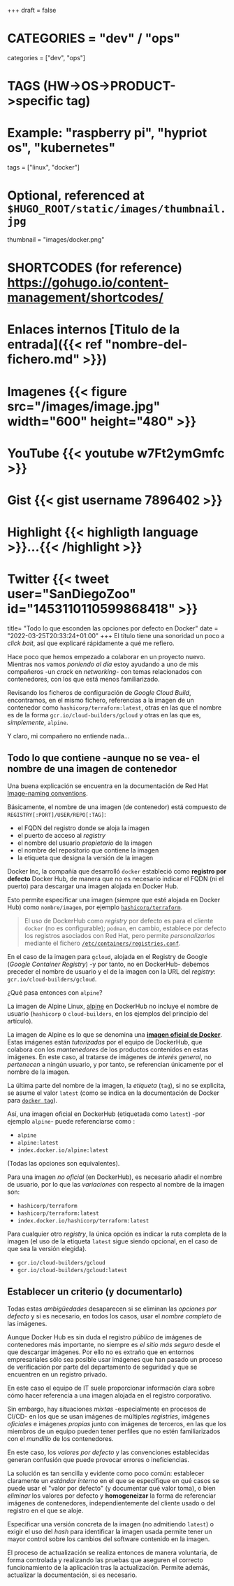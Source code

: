 +++
draft = false

# CATEGORIES = "dev" / "ops"
categories = ["dev", "ops"]
# TAGS (HW->OS->PRODUCT->specific tag)
# Example: "raspberry pi", "hypriot os", "kubernetes"

tags = ["linux", "docker"]

# Optional, referenced at `$HUGO_ROOT/static/images/thumbnail.jpg`
thumbnail = "images/docker.png"

# SHORTCODES (for reference) https://gohugo.io/content-management/shortcodes/

# Enlaces internos  [Titulo de la entrada]({{< ref "nombre-del-fichero.md" >}})
# Imagenes          {{< figure src="/images/image.jpg" width="600" height="480" >}}
# YouTube           {{< youtube w7Ft2ymGmfc >}}
# Gist              {{< gist username 7896402 >}}
# Highlight         {{< highligth language >}}...{{< /highlight >}}
# Twitter           {{< tweet user="SanDiegoZoo" id="1453110110599868418" >}}

title=  "Todo lo que esconden las opciones por defecto en Docker"
date = "2022-03-25T20:33:24+01:00"
+++
El título tiene una sonoridad un poco a *click bait*, así que explicaré rápidamente a qué me refiero.

Hace poco que hemos empezado a colaborar en un proyecto nuevo.
Mientras nos vamos *poniendo al día* estoy ayudando a uno de mis compañeros -un *crack* en *networking*- con temas relacionados con contenedores, con los que está menos familiarizado.

Revisando los ficheros de configuración de *Google Cloud Build*, encontramos, en el mismo fichero, referencias a la imagen de un contenedor como `hashicorp/terraform:latest`, otras en las que el nombre es de la forma `gcr.io/cloud-builders/gcloud` y otras en las que es, *simplemente*, `alpine`.

Y claro, mi compañero no entiende nada...
<!--more-->

## Todo lo que contiene -aunque no se vea- el nombre de una imagen de contenedor

Una buena explicación se encuentra en la documentación de Red Hat [Image-naming conventions](https://access.redhat.com/documentation/en-us/red_hat_enterprise_linux_atomic_host/7/html/recommended_practices_for_container_development/naming).

Básicamente, el nombre de una imagen (de contenedor) está compuesto de `REGISTRY[:PORT]/USER/REPO[:TAG]`:

- el FQDN del registro donde se aloja la imagen
- el puerto de acceso al *registry*
- el nombre del usuario *propietario* de la imagen
- el nombre del repositorio que contiene la imagen
- la etiqueta que designa la versión de la imagen

Docker Inc, la compañía que desarrolló `docker` estableció como **registro por defecto** Docker Hub, de manera que no es necesario indicar el FQDN (ni el puerto) para descargar una imagen alojada en Docker Hub.

Esto permite especificar una imagen (siempre que esté alojada en Docker Hub) como `nombre/imagen`, por ejemplo [`hashicorp/terraform`](https://hub.docker.com/r/hashicorp/terraform).

> El uso de DockerHub como *registry* por defecto es para el cliente `docker` (no es configurable); `podman`, en cambio, establece por defecto los registros asociados con Red Hat, pero permite *personalizarlos* mediante el fichero [`/etc/containers/registries.conf`](https://docs.podman.io/en/latest/markdown/podman-search.1.html?highlight=registries).

En el caso de la imagen para `gcloud`, alojada en el Registry de Google (*Google Container Registry*) -y por tanto, no en DockerHub- debemos preceder el nombre de usuario y el de la imagen con la URL del *registry*: `gcr.io/cloud-builders/gcloud`.

¿Qué pasa entonces con `alpine`?

La imagen de Alpine Linux, [alpine](https://hub.docker.com/_/alpine) en DockerHub no incluye el nombre de usuario (`hashicorp` o `cloud-builders`, en los ejemplos del principio del artículo).

La imagen de Alpine es lo que se denomina una [**imagen oficial de Docker**](https://docs.docker.com/docker-hub/official_images/). Estas imágenes están *tutorizadas* por el equipo de DockerHub, que colabora con los *mantenedores* de los productos contenidos en estas imágenes. En este caso, al tratarse de imágenes de *interés general*, no *pertenecen* a ningún usuario, y por tanto, se referencian únicamente por el nombre de la imagen.

La última parte del nombre de la imagen, la *etiqueta* (`tag`), si no se explicita, se asume el valor `latest` (como se indica en la documentación de Docker para [`docker tag`](https://docs.docker.com/engine/reference/commandline/tag/#tag-an-image-referenced-by-id)).

Así, una imagen oficial en DockerHub (etiquetada como `latest`) -por ejemplo `alpine`- puede referenciarse como :

- `alpine`
- `alpine:latest`
- `index.docker.io/alpine:latest`

(Todas las opciones son equivalentes).

Para una imagen *no oficial* (en DockerHub), es necesario añadir el nombre de usuario, por lo que las *variaciones* con respecto al nombre de la imagen son:

- `hashicorp/terraform`
- `hashicorp/terraform:latest`
- `index.docker.io/hashicorp/terraform:latest`

Para cualquier otro *registry*, la única opción es indicar la ruta completa de la imagen (el uso de la etiqueta `latest` sigue siendo opcional, en el caso de que sea la versión elegida).

- `gcr.io/cloud-builders/gcloud`
- `gcr.io/cloud-builders/gcloud:latest`

## Establecer un criterio (y documentarlo)

Todas estas *ambigüedades* desaparecen si se eliminan las *opciones por defecto* y si es necesario, en todos los casos, usar el *nombre completo* de las imágenes.

Aunque Docker Hub es sin duda el registro *público* de imágenes de contenedores más importante, no siempre es *el sitio más seguro* desde el que descargar imágenes. Por ello no es extraño que en entornos empresariales sólo sea posible usar imágenes que han pasado un proceso de verificación por parte del departamento de seguridad y que se encuentren en un registro privado.

En este caso el equipo de IT suele proporcionar información clara sobre cómo hacer referencia a una imagen alojada en el registro corporativo.

Sin embargo, hay situaciones *mixtas* -especialmente en procesos de CI/CD- en los que se usan imágenes de múltiples *registries*, imágenes *oficiales* e imágenes *propias* junto con imágenes de terceros, en las que los miembros de un equipo pueden tener perfiles que no estén familiarizados con el *mundillo* de los contenedores.

En este caso, los *valores por defecto* y las convenciones establecidas generan confusión que puede provocar errores o ineficiencias.

La solución es tan sencilla y evidente como poco común: establecer claramente un *estándar interno* en el que se especifique en qué casos se puede usar el "valor por defecto" (y documentar qué valor toma), o bien *eliminar* los valores por defecto y **homogeneizar** la forma de referenciar imágenes de contenedores, independientemente del cliente usado o del registro en el que se aloje.

Especificar una versión concreta de la imagen (no admitiendo `latest`) o exigir el uso del *hash* para identificar la imagen usada permite tener un mayor control sobre los cambios del software contenido en la imagen.

El proceso de actualización se realiza entonces de manera voluntaria, de forma controlada y realizando las pruebas que aseguren el correcto funcionamiento de la aplicación tras la actualización. Permite además, actualizar la documentación, si es necesario.
